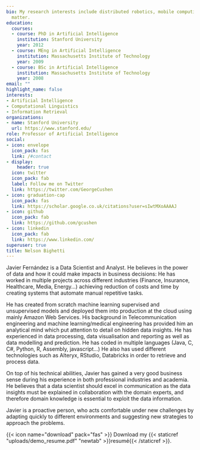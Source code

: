 ```yaml
---
bio: My research interests include distributed robotics, mobile computing and programmable
  matter.
education:
  courses:
  - course: PhD in Artificial Intelligence
    institution: Stanford University
    year: 2012
  - course: MEng in Artificial Intelligence
    institution: Massachusetts Institute of Technology
    year: 2009
  - course: BSc in Artificial Intelligence
    institution: Massachusetts Institute of Technology
    year: 2008
email: ""
highlight_name: false
interests:
- Artificial Intelligence
- Computational Linguistics
- Information Retrieval
organizations:
- name: Stanford University
  url: https://www.stanford.edu/
role: Professor of Artificial Intelligence
social:
- icon: envelope
  icon_pack: fas
  link: /#contact
- display:
    header: true
  icon: twitter
  icon_pack: fab
  label: Follow me on Twitter
  link: https://twitter.com/GeorgeCushen
- icon: graduation-cap
  icon_pack: fas
  link: https://scholar.google.co.uk/citations?user=sIwtMXoAAAAJ
- icon: github
  icon_pack: fab
  link: https://github.com/gcushen
- icon: linkedin
  icon_pack: fab
  link: https://www.linkedin.com/
superuser: true
title: Nelson Bighetti
---
```


Javier Fernández is a Data Scientist and Analyst. He believes in the power of data and how it could make impacts in business decisions: He has worked in multiple projects across different industries (Finance, Insurance, Healthcare, Media, Energy...) achieving reduction of costs and time by creating systems that automate manual repetitive tasks.

He has created from scratch machine learning supervised and unsupervised models and deployed them into production at the cloud using mainly Amazon Web Services.
His background in Telecommunication engineering and machine learning/medical engineering has provided him an analytical mind which put attention to detail on hidden data insights. He has experienced in data processing, data visualisation and reporting as well as data modelling and prediction. He has coded in multiple languages (Java, C, C#, Python, R, Assembly, javascript...) He also has used different technologies such as Alteryx, RStudio, Databricks in order to retrieve and process data. 

On top of his technical abilities, Javier has gained a very good business sense during his experience in both professional industries and academia. He believes that a data scientist should excel in communication as the data insights must be explained in collaboration with the domain experts, and therefore domain knowledge is essential to exploit the data information.

Javier is a proactive person, who acts comfortable under new challenges by adapting quickly to different environments and suggesting new strategies to approach the problems.

{{< icon name="download" pack="fas" >}} Download my {{< staticref "uploads/demo_resume.pdf" "newtab" >}}resumé{{< /staticref >}}.
